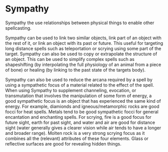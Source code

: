 # Sympathy

Sympathy the use relationships between physical things to enable other spellcasting.

Sympathy can be used to link two similar objects, link part of an object with the rest of it, or link an object with its past or future. 
This useful for targeting long distance spells such as teleportation or scrying using some part of the target. 
Sympathy can also be used to copy or extrapolate the structure of an object. This can be used to simplify complex spells such as shapeshifting (by interpolating the full physiology of an animal from a piece of bone) or healing (by linking to the past state of the targets body). 

Sympathy can also be used to reduce the arcana required by a spell by using a sympathetic focus of a material related to the effect of the spell.
When using Sympathy to supplement channeling, evocation, or transmutation that involves the manipulation of some form of energy, a good sympathetic focus is an object that has experienced the same kind of energy. For example, diamionds and igneous/metamorphic rocks are good focci for heat spells.
Metals tend to be good sympathetic focci for general encantation and enchanting spells.
For scrying, fire is a good focus for future sight, earth for past sight, and water and air are good for distance sight (water generally gives a clearer vision while air tends to have a longer and broader range). Molten rock is a very strong scrying focus as it combines all the (relevant) attributes of these four elements. Glass or reflective surfaces are good for revealing hidden things.
